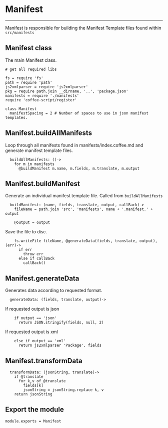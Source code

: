 # Manifest
-----
Manifest is responsible for building the Manifest Template files found within
`src/manifests`

## Manifest class
The main Manifest class.

    # get all required libs

    fs = require 'fs'
    path = require 'path'
    js2xmlparser = require 'js2xmlparser'
    pkg = require path.join __dirname, '..', 'package.json'
    manifests = require './manifests'
    require 'coffee-script/register'

    class Manifest
      manifestSpacing = 2 # Number of spaces to use in json manifest templates.

## Manifest.buildAllManifests
Loop through all manifests found in manifests/index.coffee.md and generate
manifest template files.

      buildAllManifests: ()->
        for m in manifests
          @buildManifest m.name, m.fields, m.translate, m.output

## Manifest.buildManifest
Generate an individual manifest template file. Called from `buildAllManifests`

      buildManifest: (name, fields, translate, output, callBack)->
        fileName = path.join 'src', 'manifests', name + '.manifest.' + output
        
        @output = output

Save the file to disc.

        fs.writeFile fileName, @generateData(fields, translate, output), (err)->
          if err
            throw err
          else if callBack
            callBack()

## Manifest.generateData

Generates data according to requested format.

      generateData: (fields, translate, output)->

If requested output is json

        if output == 'json'
          return JSON.stringify(fields, null, 2)

If requested output is xml

        else if output == 'xml'
          return js2xmlparser 'Package', fields

## Manifest.transformData

      transformData: (jsonString, translate)->
        if @translate
          for k,v of @translate
            fields[k]
            jsonString = jsonString.replace k, v
        return jsonString

## Export the module

    module.exports = Manifest